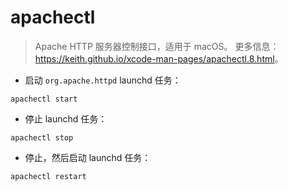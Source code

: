 # apachectl

> Apache HTTP 服务器控制接口，适用于 macOS。
> 更多信息：<https://keith.github.io/xcode-man-pages/apachectl.8.html>。

- 启动 `org.apache.httpd` launchd 任务：

`apachectl start`

- 停止 launchd 任务：

`apachectl stop`

- 停止，然后启动 launchd 任务：

`apachectl restart`